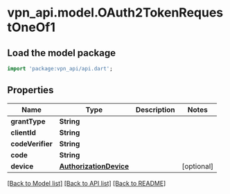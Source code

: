 # vpn_api.model.OAuth2TokenRequestOneOf1

## Load the model package
```dart
import 'package:vpn_api/api.dart';
```

## Properties
Name | Type | Description | Notes
------------ | ------------- | ------------- | -------------
**grantType** | **String** |  | 
**clientId** | **String** |  | 
**codeVerifier** | **String** |  | 
**code** | **String** |  | 
**device** | [**AuthorizationDevice**](AuthorizationDevice.md) |  | [optional] 

[[Back to Model list]](../README.md#documentation-for-models) [[Back to API list]](../README.md#documentation-for-api-endpoints) [[Back to README]](../README.md)



